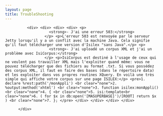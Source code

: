 ```yaml
---
layout: page
title: TroubleShooting
---
```


<div class="texteLong" lang="fr">
            
              <div> <div> <div> <div> <p>
                        <strong>- J'ai une erreur 503:</strong>
                      </p> <p>L'erreur 503 est renvoyée par le serveur Jetty lorsqu'il y a un conflit avec la machine Java. Cela signifie qu'il faut télécharger une version d'Isilex "sans Java".</p> <p>
                        <strong>- J'ai uploadé un corpus XML et j'ai un problème avec IsiCorpus:</strong>
                      </p> <p>IsiCorpus est destiné à l'usage de ceux qui ne veulent pas travailler XML mais l'exploiter quand même: vous ne pouvez télécharger que des fichiers au format .txt. Si vous possédez des corpus XML, il faut en faire des bases (dans le répertoire data) et les exploiter dans vos propres routines XQuery. En voilà une très simple qui affiche votre corpus sur une page ISILEX:</p> <pre>1. declare %rest:path('/monAppli') <br clear="none">2. %output:method('xhtml') <br clear="none">3. function isilex:monAppli()<br clear="none">4. { <br clear="none">5. isi:template<br clear="none">6. ( for $x in db:open('[MASUPERBASE]')/[ROOT] return $x ) <br clear="none">7. }; </pre> </div> </div> </div> </div>
            
          </div>